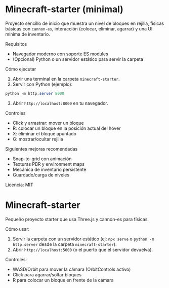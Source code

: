 # Minecraft-starter (minimal)

Proyecto sencillo de inicio que muestra un nivel de bloques en rejilla, físicas básicas con `cannon-es`, interacción (colocar, eliminar, agarrar) y una UI mínima de inventario.

Requisitos
- Navegador moderno con soporte ES modules
- (Opcional) Python o un servidor estático para servir la carpeta

Cómo ejecutar
1. Abrir una terminal en la carpeta `minecraft-starter`.
2. Servir con Python (ejemplo):

```powershell
python -m http.server 8000
```

3. Abrir `http://localhost:8000` en tu navegador.

Controles
- Click y arrastrar: mover un bloque
- R: colocar un bloque en la posición actual del hover
- X: eliminar el bloque apuntado
- G: mostrar/ocultar rejilla

Siguientes mejoras recomendadas
- Snap-to-grid con animación
- Texturas PBR y environment maps
- Mecánica de inventario persistente
- Guardado/carga de niveles

Licencia: MIT
# Minecraft-starter

Pequeño proyecto starter que usa Three.js y cannon-es para físicas.

Cómo usar:

1. Servir la carpeta con un servidor estático (ej: `npx serve` o `python -m http.server` desde la carpeta `minecraft-starter`).
2. Abrir `http://localhost:5000` (o el puerto que el servidor devuelva).

Controles:
- WASD/Orbit para mover la cámara (OrbitControls activo)
- Click para agarrar/soltar bloques
- R para colocar un bloque en frente de la cámara
